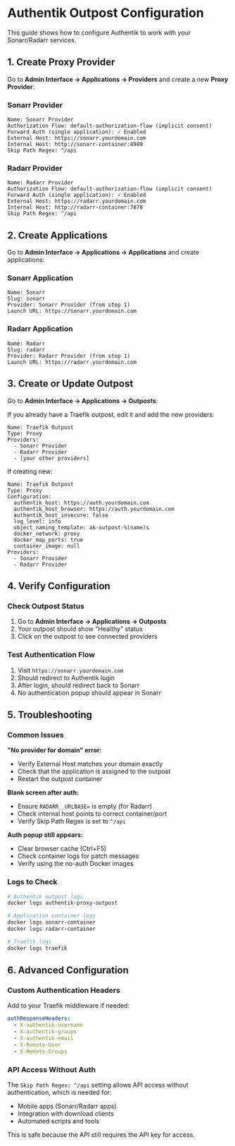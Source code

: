 # Authentik Outpost Configuration

This guide shows how to configure Authentik to work with your Sonarr/Radarr services.

## 1. Create Proxy Provider

Go to **Admin Interface → Applications → Providers** and create a new **Proxy Provider**:

### Sonarr Provider
```
Name: Sonarr Provider
Authorization Flow: default-authorization-flow (implicit consent)
Forward Auth (single application): ✓ Enabled
External Host: https://sonarr.yourdomain.com
Internal Host: http://sonarr-container:8989
Skip Path Regex: ^/api
```

### Radarr Provider  
```
Name: Radarr Provider
Authorization Flow: default-authorization-flow (implicit consent)
Forward Auth (single application): ✓ Enabled
External Host: https://radarr.yourdomain.com
Internal Host: http://radarr-container:7878
Skip Path Regex: ^/api
```

## 2. Create Applications

Go to **Admin Interface → Applications → Applications** and create applications:

### Sonarr Application
```
Name: Sonarr
Slug: sonarr
Provider: Sonarr Provider (from step 1)
Launch URL: https://sonarr.yourdomain.com
```

### Radarr Application
```
Name: Radarr
Slug: radarr  
Provider: Radarr Provider (from step 1)
Launch URL: https://radarr.yourdomain.com
```

## 3. Create or Update Outpost

Go to **Admin Interface → Applications → Outposts**:

If you already have a Traefik outpost, edit it and add the new providers:
```
Name: Traefik Outpost
Type: Proxy
Providers: 
  - Sonarr Provider
  - Radarr Provider
  - [your other providers]
```

If creating new:
```
Name: Traefik Outpost
Type: Proxy
Configuration:
  authentik_host: https://auth.yourdomain.com
  authentik_host_browser: https://auth.yourdomain.com
  authentik_host_insecure: false
  log_level: info
  object_naming_template: ak-outpost-%(name)s
  docker_network: proxy
  docker_map_ports: true
  container_image: null
Providers:
  - Sonarr Provider
  - Radarr Provider
```

## 4. Verify Configuration

### Check Outpost Status
1. Go to **Admin Interface → Applications → Outposts**
2. Your outpost should show "Healthy" status
3. Click on the outpost to see connected providers

### Test Authentication Flow
1. Visit `https://sonarr.yourdomain.com`
2. Should redirect to Authentik login
3. After login, should redirect back to Sonarr
4. No authentication popup should appear in Sonarr

## 5. Troubleshooting

### Common Issues

**"No provider for domain" error:**
- Verify External Host matches your domain exactly
- Check that the application is assigned to the outpost
- Restart the outpost container

**Blank screen after auth:**
- Ensure `RADARR__URLBASE=` is empty (for Radarr)
- Check internal host points to correct container/port
- Verify Skip Path Regex is set to `^/api`

**Auth popup still appears:**
- Clear browser cache (Ctrl+F5)
- Check container logs for patch messages
- Verify using the no-auth Docker images

### Logs to Check
```bash
# Authentik outpost logs
docker logs authentik-proxy-outpost

# Application container logs  
docker logs sonarr-container
docker logs radarr-container

# Traefik logs
docker logs traefik
```

## 6. Advanced Configuration

### Custom Authentication Headers
Add to your Traefik middleware if needed:
```yaml
authResponseHeaders:
  - X-authentik-username
  - X-authentik-groups
  - X-authentik-email
  - X-Remote-User
  - X-Remote-Groups
```

### API Access Without Auth
The `Skip Path Regex: ^/api` setting allows API access without authentication, which is needed for:
- Mobile apps (Sonarr/Radarr apps)
- Integration with download clients
- Automated scripts and tools

This is safe because the API still requires the API key for access.
